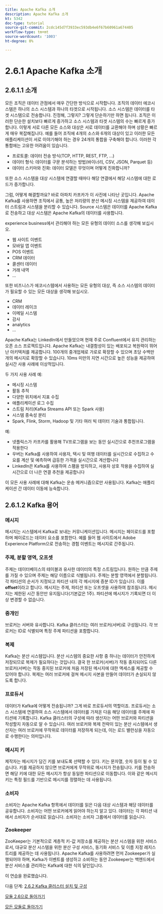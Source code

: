 ```yaml
---
title: Apache Kafka 소개
description: Apache Kafka 소개
kt: 5342
doc-type: tutorial
source-git-commit: 2cdc145d7f3933ec593db4e6f67b60961a674405
workflow-type: tm+mt
source-wordcount: '1003'
ht-degree: 0%

---
```


# 2.6.1 Apache Kafka 소개

## 2.6.1.1 소개

모든 조직은 데이터 관점에서 매우 간단한 방식으로 시작합니다. 조직의 데이터 에코시스템은 하나의 소스 시스템과 하나의 타겟으로 시작됩니다. 소스 시스템은 데이터를 타겟 시스템으로 전송합니다. 진정해, 그렇지?
그렇게 단순하기만 하면 됩니다. 조직은 이러한 단순한 설치보다 빠르게 증가하고 소스 시스템과 타겟 시스템의 수는 빠르게 증가합니다. 이렇게 서로 다른 모든 소스와 대상은 서로 데이터를 교환해야 하며 상황은 빠르게 매우 복잡해집니다.
예를 들어 조직에 4개의 소스와 6개의 대상이 있고 이러한 모든 애플리케이션이 서로 이야기해야 하는 경우 24개의 통합을 구축해야 합니다. 이러한 각 통합에는 고유한 어려움이 있습니다.

- 프로토콜: 데이터 전송 방식(TCP, HTTP, REST, FTP, ...)
- 데이터 형식: 데이터를 구문 분석하는 방법(바이너리, CSV, JSON, Parquet 등)
- 데이터 스키마와 진화: 데이터 모델은 무엇이며 어떻게 진화합니까?

또한 소스 시스템을 대상 시스템에 연결할 때마다 해당 연결에서 해당 시스템에 대한 로드가 증가합니다.

그럼, 어떻게 해결할까요? 바로 아파치 카프카가 이 사진에 나타난 곳입니다. Apache Kafka를 사용하면 조직에서 공통, 높은 처리량의 분산 메시징 시스템을 제공하여 데이터 스트림과 시스템을 분리할 수 있습니다. Source 시스템은 데이터를 Apache Kafka로 전송하고 대상 시스템은 Apache Kafka의 데이터를 사용합니다.

experience business에서 관리해야 하는 모든 유형의 데이터 소스를 생각해 보십시오.

- 웹 사이트 이벤트
- 모바일 앱 이벤트
- POS 이벤트
- CRM 데이터
- 콜센터 데이터
- 거래 내역
- ...

또한 비즈니스가 에코시스템에서 사용하는 모든 유형의 대상, 즉 소스 시스템의 데이터가 필요할 수 있는 모든 대상을 생각해 보십시오.

- CRM
- 데이터 레이크
- 이메일 시스템
- 감사
- analytics
- ...

Apache Kafka는 LinkedIn에서 만들었으며 현재 주로 Confluent에서 유지 관리하는 오픈 소스 프로젝트입니다.
Apache Kafka는 내결함성이 있는 배포되고 복원력이 뛰어난 아키텍처를 제공합니다. 100개의 중개업체로 가로로 확장할 수 있으며 초당 수백만 개의 메시지로 확장할 수 있습니다. 10ms 미만의 지연 시간으로 높은 성능을 제공하여 실시간 사용 사례에 이상적입니다.

두 가지 사용 사례 예:

- 메시징 시스템
- 활동 추적
- 다양한 위치에서 지표 수집
- 애플리케이션 로그 수집
- 스트림 처리(Kafka Streams API 또는 Spark 사용)
- 시스템 종속성 분리
- Spark, Flink, Storm, Hadoop 및 기타 여러 빅 데이터 기술과 통합됩니다.

예:

- 넷플릭스가 카프카를 활용해 TV프로그램을 보는 동안 실시간으로 추천프로그램을 적용한다
- 우버는 Kafka를 사용하여 사용자, 택시 및 여행 데이터를 실시간으로 수집하고 수요를 계산 및 예측하며 급등한 가격을 실시간으로 계산합니다
- LinkedIn은 Kafka를 사용하여 스팸을 방지하고, 사용자 상호 작용을 수집하여 실시간으로 더 나은 연결 추천을 제공합니다

이 모든 사용 사례에 대해 Kafka는 운송 메커니즘으로만 사용됩니다. Kafka는 애플리케이션 간 데이터 이동에 능숙합니다.

## 2.6.1.2 Kafka 용어

### 메시지

메시지는 시스템에서 Kafka로 보내는 커뮤니케이션입니다. 메시지는 페이로드를 포함하며 페이로드는 데이터 요소를 포함한다. 예를 들어 웹 사이트에서 Adobe Experience Platform으로 전송하는 경험 이벤트는 메시지로 간주됩니다.

### 주제, 분할 영역, 오프셋

주제는 데이터베이스의 테이블과 유사한 데이터의 특정 스트림입니다. 원하는 만큼 주제를 가질 수 있으며 주제는 해당 이름으로 식별됩니다. 주제는 분할 영역에서 분할됩니다. 각 파티션의 순서가 지정되고 파티션 내의 각 메시지에 증분 ID가 있습니다. 이를 **offset**&#x200B;이라고 합니다. 메시지는 주제, 파티션 또는 오프셋을 사용하여 참조됩니다. 메시지는 제한된 시간 동안만 유지됩니다(기본값은 1주). 파티션에 메시지가 기록되면 더 이상 변경할 수 없습니다.

### 중개인

브로커는 서버와 유사합니다. Kafka 클러스터는 여러 브로커(서버)로 구성됩니다. 각 브로커는 ID로 식별되며 특정 주제 파티션을 포함합니다.

### 복제

Kafka는 분산 시스템입니다. 분산 시스템의 중요한 사항 중 하나는 데이터가 안전하게 저장되므로 복제가 필요하다는 것입니다. 결국 한 브로커(서버)가 작동 중지되어도 다른 브로커(서버)는 작동 중지된 브로커에 처음 저장된 메시지에 대한 액세스를 제공할 수 있어야 합니다. 복제는 여러 브로커에 걸쳐 메시지 사본을 만들어 데이터가 손실되지 않도록 합니다.

### 프로듀서

데이터가 Kafka에 어떻게 전송됩니까? 그게 바로 프로듀서의 역할이죠. 프로듀서는 소스 시스템에 연결하여 소스 시스템에서 데이터를 가져온 다음 해당 데이터를 주제에 파티션에 기록합니다. Kafka 클러스터의 구성에 따라 생산자는 어떤 브로커와 파티션을 작성할지 자동으로 알 수 있습니다. 여러 브로커와 복제 전략이 있는 분산 시스템에서 생산자는 여러 브로커에 무작위로 데이터를 저장하게 되는데, 이는 로드 밸런싱을 자동으로 수행한다는 의미입니다.

### 메시지 키

제작자는 메시지가 담긴 키를 보내도록 선택할 수 있다. 키는 문자열, 숫자 등이 될 수 있습니다. 키를 제공하지 않으면 브로커에게 무작위로 메시지가 전송됩니다. 키를 전송하면 해당 키에 대한 모든 메시지가 항상 동일한 파티션으로 이동합니다. 이와 같은 메시지 키는 특정 필드를 기반으로 메시지를 정렬하는 데 사용됩니다.

### 소비자

소비자는 Apache Kafka 항목에서 데이터를 읽은 다음 대상 시스템과 해당 데이터를 공유합니다. 소비자는 어떤 브로커에게 읽어야 하는지 알고 있다. 데이터는 각 파티션 내에서 소비자가 순서대로 읽습니다. 소비자는 소비자 그룹에서 데이터를 읽습니다.

### Zookeeper

ZooKeeper는 기본적으로 계층적 키-값 저장소를 제공하는 분산 시스템을 위한 서비스로서, 대규모 분산 시스템을 위한 분산 구성 서비스, 동기화 서비스 및 이름 지정 레지스트리를 제공하는 데 사용됩니다. Apache Kafka를 사용하려면 먼저 Zookeeper가 실행되어야 하며, Kafka가 이벤트를 생성하고 소비하는 동안 Zookeeper는 백엔드에서 분산 서비스를 관리하는 Kafka에 대한 식의 달인입니다.

이 연습을 완료했습니다.

다음 단계: [2.6.2 Kafka 클러스터 설치 및 구성](./ex2.md)

[모듈 2.6으로 돌아가기](./aep-apache-kafka.md)

[모든 모듈로 돌아가기](../../../overview.md)
